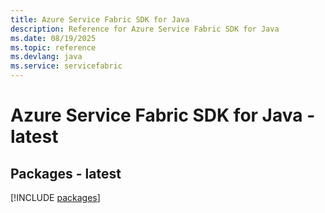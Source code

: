```yaml
---
title: Azure Service Fabric SDK for Java
description: Reference for Azure Service Fabric SDK for Java
ms.date: 08/19/2025
ms.topic: reference
ms.devlang: java
ms.service: servicefabric
---
```

# Azure Service Fabric SDK for Java - latest
## Packages - latest
[!INCLUDE [packages](service-fabric-index.md)]